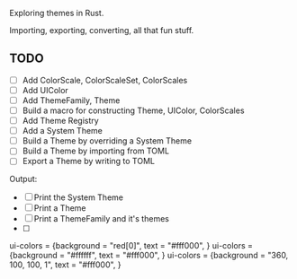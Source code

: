 Exploring themes in Rust.

Importing, exporting, converting, all that fun stuff.

## TODO

- [ ] Add ColorScale, ColorScaleSet, ColorScales
- [ ] Add UIColor
- [ ] Add ThemeFamily, Theme
- [ ] Build a macro for constructing Theme, UIColor, ColorScales
- [ ] Add Theme Registry
- [ ] Add a System Theme
- [ ] Build a Theme by overriding a System Theme
- [ ] Build a Theme by importing from TOML
- [ ] Export a Theme by writing to TOML

Output:
- [ ] Print the System Theme
- [ ] Print a Theme
- [ ] Print a ThemeFamily and it's themes
- [ ]

ui-colors = {background = "red[0]", text = "#fff000", }
ui-colors = {background = "#ffffff", text = "#fff000", }
ui-colors = {background = "360, 100, 100, 1", text = "#fff000", }
